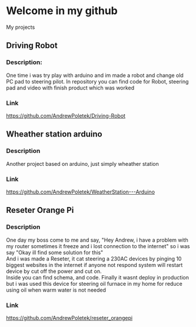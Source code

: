 # Welcome in my github

My projects
## Driving Robot  
### Description: 
One time i was try play with arduino and im made a robot and change old PC pad to steering pilot. In repository you can find code for Robot, steering pad and video with finish product which was worked  
### Link
https://github.com/AndrewPoletek/Driving-Robot

## Wheather station arduino
### Description
Another project based on arduino, just simply wheather station
### Link
https://github.com/AndrewPoletek/WeatherStation---Arduino

## Reseter Orange Pi
### Description
One day my boss come to me and say, "Hey Andrew, i have a problem with my router sometimes it freeze and i lost connection to the internet" so i was say "Okay ill find some solution for this"  
And i was made a Reseter, it cat steering a 230AC devices by pinging 10 biggest websites in the internet if anyone not respond system will restart device by cut off the power and cut on.  
Inside you can find schema, and code.
Finally it wasnt deploy in production but i was used this device for steering oil furnace in my home for reduce using oil when warm water is not needed

### Link
https://github.com/AndrewPoletek/reseter_orangepi